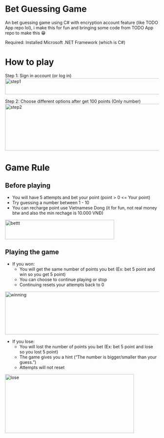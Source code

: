 ﻿# Bet Guessing Game
An bet guessing game using C# with encryption account feature (like TODO App repo lol), i make this for fun and bringing some code from TODO App repo to make this 😁

Required: Installed Microsoft .NET Framework (which is C#)
# How to play
Step 1: Sign in account (or log in)<br>
<img width="769" height="53" alt="step1" src="https://github.com/user-attachments/assets/d1e7f298-5c2f-42ec-a96e-e689f2d213dd" />

Step 2: Choose different options after get 100 points (Only number)<br>
<img width="736" height="153" alt="step2" src="https://github.com/user-attachments/assets/52622097-3a1f-4cfa-9785-cdc95dd1560e" />

# Game Rule
## Before playing
- You will have 5 attempts and bet your point (point > 0 <= Your point)
- Try guessing a number between 1 - 10
- You can recharge point use Vietnamese Dong (it for fun, not real money btw and also the min rechage is 10.000 VNĐ)
<img width="357" height="64" alt="bettt" src="https://github.com/user-attachments/assets/4051c9b4-334a-4300-96de-55638966087c" />

## Playing the game
+ If you won:
  - You will get the same number of points you bet (Ex: bet 5 point and win so you get 5 point)
  - You can choose to continue playing or stop
  - Continuing resets your attempts back to 0
<img width="551" height="141" alt="winning" src="https://github.com/user-attachments/assets/8e14e25b-539e-40ff-86b5-6bdd206efb82" />

+ If you lose:
  - You will lost the number of points you bet (Ex: bet 5 point and lose so you lost 5 point)
  - The game gives you a hint (“The number is bigger/smaller than your guess.”)
  - Attempts will not reset
<img width="422" height="193" alt="lose" src="https://github.com/user-attachments/assets/3d395953-ee8e-4982-b6bd-6ddb70634d53" />


